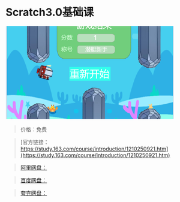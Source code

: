 # Scratch3.0基础课

![img](../../../assets/study163/free/ef324e178bdb44a58cc54373ef67b307.png)

> 价格：免费

> [官方链接：https://study.163.com/course/introduction/1210250921.htm](https://study.163.com/course/introduction/1210250921.htm)

> [阿里网盘：]()

> [百度网盘：]()

> [夸克网盘：]()
